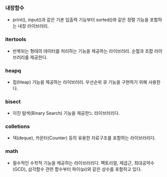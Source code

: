 ### 내장함수
- print(), input()과 같은 기본 입출력 기능부터 
sorted()와 같은 정렬 기능을 포함하는 내장 라이브러리.

### itertools
- 반복되는 형태의 데이터를 처리하는 기능을 제공하는 라이브러리. 
순혈과 조합 라이브러리를 제공한다.

### heapq

- 힙(Heap) 기능을 제공하는 라이브러리. 우선순위 큐 기능을 구현하기 위해 사용한다.

### bisect

- 이진 탐색(Binary Search) 기능을 제공한느 라이브러리다.

### colletions

- 덱(deque), 카운터(Counter) 등의 유용한 자료구조를 포함하는 라이브러리다.

### math

- 필수적인 수학적 기능을 제공하는 라이브러리다. 
팩토리얼, 제곱근, 최대공약수(GCD), 삼각함수 관련 함수부터 파이(pi)와 같은 상수를 포함하고 있다.